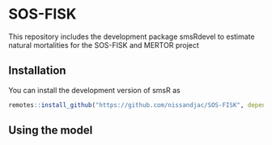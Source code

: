 
<!-- README.md is generated from README.Rmd. Please edit that file -->

# SOS-FISK

<!-- badges: start -->
<!-- badges: end -->

This repository includes the development package smsRdevel to estimate
natural mortalities for the SOS-FISK and MERTOR project

## Installation

You can install the development version of smsR as

``` r
remotes::install_github("https://github.com/nissandjac/SOS-FISK", dependencies = TRUE)
```

## Using the model
